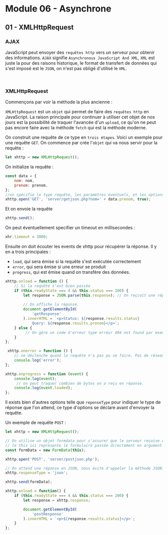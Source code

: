 # Module 06 - Asynchrone

## 01 - XMLHttpRequest

### AJAX

JavaScript peut envoyer des `requêtes http` vers un serveur pour obtenir des informations. `AJAX` signifie `Asynchronous JavaScript And XML`, `XML` est juste la pour des raisons historique, le format de transfert de données qui s'est imposé est le `JSON`, on n'est pas obligé d'utilisé le `XML`.

&nbsp;

### XMLHttpRequest

Commençons par voir la méthode la plus ancienne :

`XMLHttpRequest` est un `objet` qui permet de faire des `requêtes http` en JavaScript. La raison principale pour continuer à utiliser cet objet de nos jours est la possibilité de traquer l'avancée d'un `upload`, ce qu'on ne peut pas encore faire avec la méthode `fetch` qui est la méthode moderne.

On construit une requête de ce type en `trois étapes`. Voici un exemple pour une requête `GET`. On commence par crée l'`objet` qui va nous servir pour la requête :

````js
let xhttp = new XMLHttpRequest();
````

On initialize la requête :

````js
const data = {
    nom: nom,
    prenom: prenom,
};
//on spécifie le type requête, les paramètres éventuels, et les options. Le true signifie async: true, pour un requête asynchrone.
xhttp.open('GET', 'server/getjson.php?nom=' + data.prenom, true);
````

Et on envoie la requête

````js
xhttp.send();
````

On peut éventuellement specifier un timeout en millisecondes :

````js
xhr.timeout = 3000;
````

Ensuite on doit écouter les events de xhttp pour récupérer la réponse. Il y en a trois principales :

* `load`, qui sera émise si la requête s'est exécutée correctement
* `error`, qui sera émise si une erreur se produit
* `progress`, qui est émise quand on transfère des données.

````js
xhttp.onload = function () {
    // Si la requête s'est bien passée
    if (this.readyState === 4 && this.status === 200) {
        let response = JSON.parse(this.response); // On reçcoit une réponse du serveur
        
        // On affiche la réponse.
        document.getElementById( 
            'getResponse'
        ).innerHTML = `<p>Status: ${response.results.status}
            Query: ${response.results.prenom}</p>`;
    } else {
         // On gère un code d'erreur type erreur 404 not found par exemple
    }
};

 xhttp.onerror = function () {
    // se déclenche quand la requête n'a pas pu se faire. Pas de réseau par exemple
    console.log('error');
};

xhttp.onprogress = function (event) {
    console.log(event);
     // on peut traquer combien de bytes on a reçu en réponse.
    console.log(event.loaded);
};
````

Il exists bien d'autres options telle que `reponseType` pour indiquer le type de réponse que l'on attend, ce type d'options se déclare avant d'envoyer la requête.

Un exemple de requête `POST` :

````js
let xhttp = new XMLHttpRequest();

// On utilise un objet formdata pour s'assurer que le serveur reçoive correctement les données
// le this ici représente le formulaire passée directement en argument du formdata
const formData = new FormData(this);

xhttp.open('POST', 'server/postjson.php');

// On attend une réponse en JSON, nous évite d'appeler la méthode JSON.parse sur la réponse
xhttp.responseType = 'json';

xhttp.send(formData);

xhttp.onload = function() {
    if (this.readyState === 4 && this.status === 200) {
        let response = xhttp.response;

        document.getElementById(
            'postResponse'
        ).innerHTML = `<p>${response.results.status}</p>`;
    }
};
````